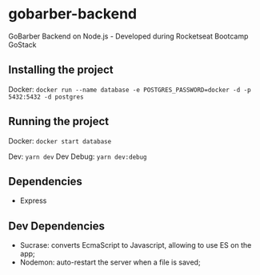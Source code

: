 # gobarber-backend
GoBarber Backend on Node.js - Developed during Rocketseat Bootcamp GoStack

## Installing the project
Docker: `docker run --name database -e POSTGRES_PASSWORD=docker -d -p 5432:5432 -d postgres`



## Running the project
Docker: `docker start database`

Dev: `yarn dev`
Dev Debug:  `yarn dev:debug`


## Dependencies
- Express

## Dev Dependencies
- Sucrase: converts EcmaScript to Javascript, allowing to use ES on the app;
- Nodemon: auto-restart the server when a file is saved;
